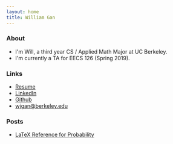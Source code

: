 ```yaml
---
layout: home
title: William Gan
---
```


### About

* I'm Will, a third year CS / Applied Math Major at UC Berkeley.
* I'm currently a TA for EECS 126 (Spring 2019).

### Links

* [Resume](/assets/resume.pdf)
* [LinkedIn](https://linkedin.com/in/wjgan)
* [Github](https://github.com/wjgan7)
* wjgan@berkeley.edu

### Posts

* [LaTeX Reference for Probability](/posts/latex.html)
